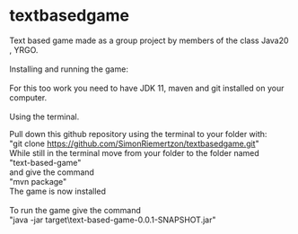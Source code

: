 # textbasedgame
Text based game made as a group project by members of the class Java20 , YRGO.\
\
Installing and running the game:\
\
For this too work you need to have JDK 11, maven and git installed on your computer.\
\
Using the terminal.

Pull down this github repository using the terminal to your folder with:\
"git clone https://github.com/SimonRiemertzon/textbasedgame.git"
\
While still in the terminal move from your folder to the folder named\
"text-based-game"\
and give the command\
"mvn package"\
The game is now installed\
\
To run the game give the command\
"java -jar target\text-based-game-0.0.1-SNAPSHOT.jar"
